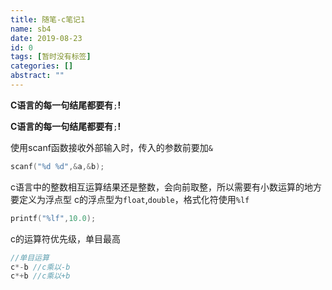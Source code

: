 ```yaml
---
title: 随笔-c笔记1
name: sb4
date: 2019-08-23
id: 0
tags: [暂时没有标签]
categories: []
abstract: ""
---
```



**C语言的每一句结尾都要有**`;`**!**


<!--more-->


**C语言的每一句结尾都要有**`;`**!**

<!--more-->

使用scanf函数接收外部输入时，传入的参数前要加`&`

```c
scanf("%d %d",&a,&b);
```

c语言中的整数相互运算结果还是整数，会向前取整，所以需要有小数运算的地方要定义为浮点型
c的浮点型为`float`,`double`，格式化符使用`%lf`

```c
printf("%lf",10.0);
```

c的运算符优先级，单目最高

```c
//单目运算
c*-b //c乘以-b
c*+b //c乘以+b
```

